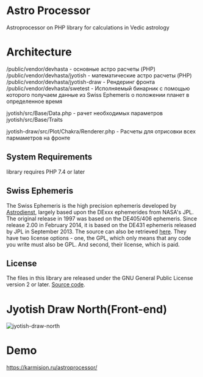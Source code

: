 # Astro Processor
Astroprocessor on PHP library for calculations in Vedic astrology 

# Architecture
/public/vendor/devhasta - основные астро расчеты (PHP)
/public/vendor/devhasta/jyotish - математические астро расчеты (PHP)
/public/vendor/devhasta/jyotish-draw - Рендеринг фронта
/public/vendor/devhasta/swetest - Исполняемый бинарник с помощью которого получаем данные из  Swiss Ephemeris о положении планет в определенное время 
 
 jyotish/src/Base/Data.php - рачет необходимых параметров 
 jyotish/src/Base/Traits
 
 jyotish-draw/src/Plot/Chakra/Renderer.php - Расчеты для отрисовки всех пармаметров на фронте
 
## System Requirements
 library requires PHP 7.4 or later
 
## Swiss Ephemeris
The Swiss Ephemeris is the high precision ephemeris developed by [Astrodienst](http://www.astro.com/swisseph/swephinfo_e.htm), largely based upon the DExxx ephemerides from NASA's JPL. The original release in 1997 was based on the DE405/406 ephemeris. Since release 2.00 in February 2014, it is based on the DE431 ephemeris released by JPL in September 2013. The source can also be retrieved [here](http://www.astro.com/ftp/swisseph/).
They have two license options - one, the GPL, which only means that any code you write must also be GPL. And second, their license, which is paid.

## License
The files in this library are released under the GNU General Public License version 2 or later.
 [Source code](https://github.com/kunjara/jyotish ).

# Jyotish Draw North(Front-end)
![jyotish-draw-north](https://i.postimg.cc/yxz7vpxj/13-10-22-11-49-18.png)

# Demo
https://karmision.ru/astroprocessor/ 
